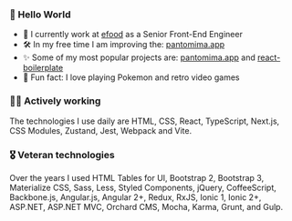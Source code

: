 ### 👋 Hello World 

- 💼 I currently work at [efood](https://www.e-food.gr) as a Senior Front-End Engineer
- 🛠️ In my free time I am improving the: [pantomima.app](https://pantomima.app)
- ✨ Some of my most popular projects are: [pantomima.app](https://pantomima.app) and [react-boilerplate](https://github.com/georgeroubie/react-boilerplate)
- 🎉 Fun fact: I love playing Pokemon and retro video games
<!--
**georgeroubie/georgeroubie** is a ✨ _special_ ✨ repository because its `README.md` (this file) appears on your GitHub profile.

Here are some ideas to get you started:

- 🔭 I’m currently working at ...
- 🌱 I’m currently learning ...
- 👯 I’m looking to collaborate on ...
- 🤔 I’m looking for help with ...
- 💬 Ask me about ...
- 📫 How to reach me: ...
- 😄 Pronouns: ...
- ⚡ Fun fact: ...
-->

### 👨‍💻 Actively working

The technologies I use daily are HTML, CSS, React, TypeScript, Next.js, CSS Modules, Zustand, Jest, Webpack and Vite.

### 🎖 Veteran technologies

Over the years I used HTML Tables for UI, Bootstrap 2, Bootstrap 3, Materialize CSS, Sass, Less, Styled Components, jQuery, CoffeeScript, Backbone.js, Angular.js, Angular 2+, Redux, RxJS, Ionic 1, Ionic 2+, ASP.NET, ASP.NET MVC, Orchard CMS, Mocha, Karma, Grunt, and Gulp.
